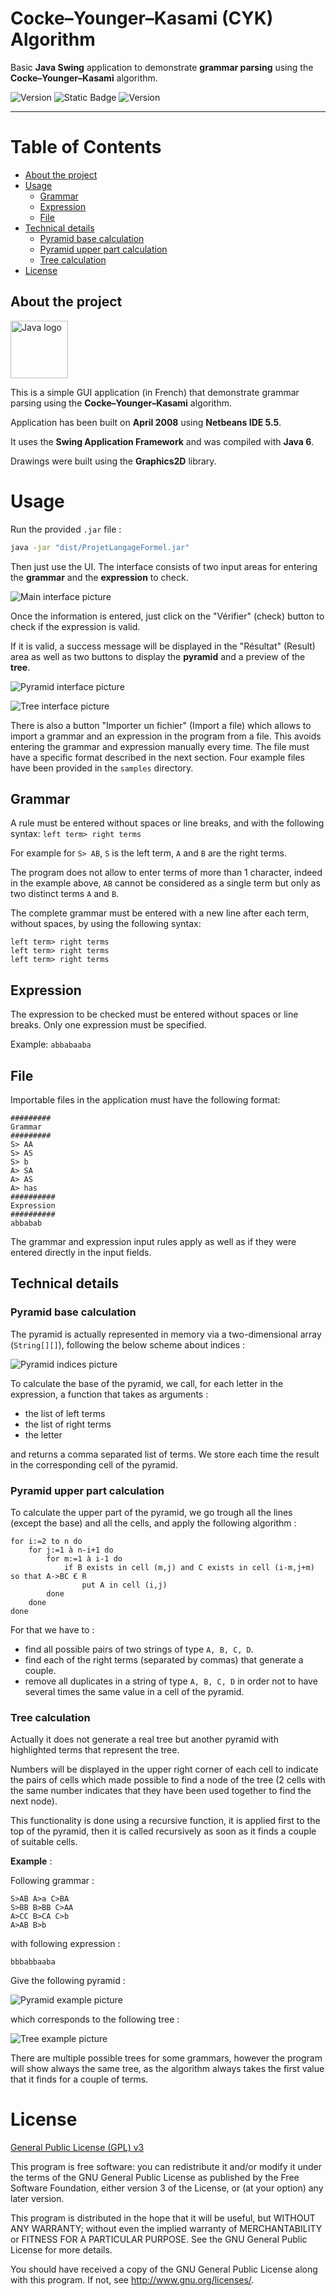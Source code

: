 # Cocke–Younger–Kasami (CYK) Algorithm

Basic **Java Swing** application to demonstrate **grammar parsing** using the **Cocke–Younger–Kasami** algorithm.

![Version](https://img.shields.io/badge/Version-1.0.0-2AAB92.svg)
![Static Badge](https://img.shields.io/badge/Last%20update-12%20Apr%202008-blue)
![Version](https://img.shields.io/badge/Java-6-red.svg)

---

# Table of Contents

* [About the project](#about-the-project)
* [Usage](#usage)
  * [Grammar](#grammar)
  * [Expression](#expression)
  * [File](#file)
* [Technical details](#technical-details)
  * [Pyramid base calculation](#pyramid-base-calculation)
  * [Pyramid upper part calculation](#pyramid-upper-part-calculation)
  * [Tree calculation](#tree-calculation)
* [License](#license)

## About the project

<img alt="Java logo" src="logo-java.svg" height="92"/>

This is a simple GUI application (in French) that demonstrate grammar parsing using the **Cocke–Younger–Kasami** algorithm.

Application has been built on **April 2008** using **Netbeans IDE 5.5**.

It uses the **Swing Application Framework** and was compiled with **Java 6**.

Drawings were built using the **Graphics2D** library.

# Usage

Run the provided `.jar` file :

```bash
java -jar "dist/ProjetLangageFormel.jar"
```

Then just use the UI.
The interface consists of two input areas for entering the **grammar** and the **expression** to check.

![Main interface picture](doc/main_interface.png?raw=true "Main interface")

Once the information is entered, just click on the "Vérifier" (check) button to check if the expression is valid.

If it is valid, a success message will be displayed in the "Résultat" (Result) area as well as two buttons to display the **pyramid** and a preview of the **tree**.

![Pyramid interface picture](doc/pyramid_interface.png?raw=true "Pyramid interface")

![Tree interface picture](doc/tree_interface.png?raw=true "Tree interface")

There is also a button "Importer un fichier" (Import a file) which allows to import a grammar and an expression in the program from a file.
This avoids entering the grammar and expression manually every time. The file must have a specific format described in the next section.
Four example files have been provided in the `samples` directory.

## Grammar

A rule must be entered without spaces or line breaks, and with the following syntax: `left term> right terms`

For example for `S> AB`, `S` is the left term, `A` and `B` are the right terms.

The program does not allow to enter terms of more than 1 character, indeed in the example above, `AB` cannot be considered as a single term but only as two distinct terms `A` and `B`.

The complete grammar must be entered with a new line after each term, without spaces, by using the following syntax:
```
left term> right terms
left term> right terms
left term> right terms
```

## Expression

The expression to be checked must be entered without spaces or line breaks. Only one expression must be specified.

Example: `abbabaaba`

## File

Importable files in the application must have the following format:
```
#########
Grammar
#########
S> AA
S> AS
S> b
A> SA
A> AS
A> has
##########
Expression
##########
abbabab
```

The grammar and expression input rules apply as well as if they were entered directly in the input fields.

## Technical details

### Pyramid base calculation

The pyramid is actually represented in memory via a two-dimensional array (`String[][]`), following the below scheme about indices :

![Pyramid indices picture](doc/pyramid_indices.png?raw=true "Pyramid indices")

To calculate the base of the pyramid, we call, for each letter in the expression, a function that takes as arguments :
- the list of left terms
- the list of right terms
- the letter

and returns a comma separated list of terms. We store each time the result in the corresponding cell of the pyramid.

### Pyramid upper part calculation

To calculate the upper part of the pyramid, we go trough all the lines (except the base) and all the cells, and apply the following algorithm :
```
for i:=2 to n do
    for j:=1 à n-i+1 do
        for m:=1 à i-1 do
            if B exists in cell (m,j) and C exists in cell (i-m,j+m) so that A->BC € R
                put A in cell (i,j)
        done
    done
done
```
For that we have to :
- find all possible pairs of two strings of type `A, B, C, D`.
- find each of the right terms (separated by commas) that generate a couple.
- remove all duplicates in a string of type `A, B, C, D` in order not to have several times the same value in a cell of the pyramid.

### Tree calculation

Actually it does not generate a real tree but another pyramid with highlighted terms that represent the tree.

Numbers will be displayed in the upper right corner of each cell to indicate the pairs of cells which made possible to find a node of the tree (2 cells with the same number indicates that they have been used together to find the next node).

This functionality is done using a recursive function, it is applied first to the top of the pyramid, then it is called recursively as soon as it finds a couple of suitable cells.

**Example** :

Following grammar :
```
S>AB A>a C>BA
S>BB B>BB C>AA
A>CC B>CA C>b
A>AB B>b
```

with following expression :
```
bbbabbaaba
```

Give the following pyramid :

![Pyramid example picture](doc/pyramid_example.png?raw=true "Pyramid example")

which corresponds to the following tree :

![Tree example picture](doc/tree_example.png?raw=true "Tree example")

There are multiple possible trees for some grammars, however the program will show always the same tree, as the algorithm always takes the first value that it finds for a couple of terms.

# License

[General Public License (GPL) v3](https://www.gnu.org/licenses/gpl-3.0.en.html)

This program is free software: you can redistribute it and/or modify it under the terms of the GNU
General Public License as published by the Free Software Foundation, either version 3 of the
License, or (at your option) any later version.

This program is distributed in the hope that it will be useful, but WITHOUT ANY WARRANTY; without
even the implied warranty of MERCHANTABILITY or FITNESS FOR A PARTICULAR PURPOSE. See the GNU
General Public License for more details.

You should have received a copy of the GNU General Public License along with this program. If not,
see <http://www.gnu.org/licenses/>.